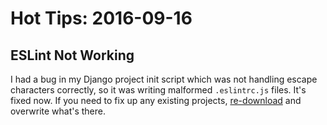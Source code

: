 # Hot Tips: 2016-09-16

## ESLint Not Working

I had a bug in my Django project init script which was not handling escape characters correctly, so it was writing malformed `.eslintrc.js` files.
It's fixed now.
If you need to fix up any existing projects, [re-download](/.eslintrc.js) and overwrite what's there.
